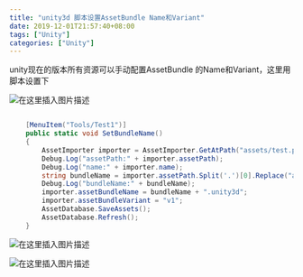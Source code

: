 ```yaml
---
title: "unity3d 脚本设置AssetBundle Name和Variant"
date: 2019-12-01T21:57:40+08:00
tags: ["Unity"]
categories: ["Unity"]
---
```


<!--more-->



unity现在的版本所有资源可以手动配置AssetBundle 的Name和Variant，这里用脚本设置下
  
  

![在这里插入图片描述](https://img-blog.csdnimg.cn/20181112122730679.png?x-oss-process=image/watermark,type_ZmFuZ3poZW5naGVpdGk,shadow_10,text_aHR0cHM6Ly9ibG9nLmNzZG4ubmV0L2NvZGluZ3JpdmVy,size_16,color_FFFFFF,t_70)  

```csharp

    [MenuItem("Tools/Test1")]
    public static void SetBundleName()
    {
        AssetImporter importer = AssetImporter.GetAtPath("assets/test.prefab");
        Debug.Log("assetPath:" + importer.assetPath);
        Debug.Log("name:" + importer.name);
        string bundleName = importer.assetPath.Split('.')[0].Replace("assets/",string.Empty);
        Debug.Log("bundleName:" + bundleName);
        importer.assetBundleName = bundleName + ".unity3d";
        importer.assetBundleVariant = "v1";
        AssetDatabase.SaveAssets();
        AssetDatabase.Refresh();
    }
```


  
  

![在这里插入图片描述](https://img-blog.csdnimg.cn/20181112122805789.png?x-oss-process=image/watermark,type_ZmFuZ3poZW5naGVpdGk,shadow_10,text_aHR0cHM6Ly9ibG9nLmNzZG4ubmV0L2NvZGluZ3JpdmVy,size_16,color_FFFFFF,t_70)  

  
  

![在这里插入图片描述](https://img-blog.csdnimg.cn/2018111212281621.png)  
